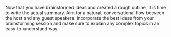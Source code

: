 Now that you have brainstormed ideas and created a rough outline, it is time to write the actual summary. Aim for a natural, conversational flow between the host and any guest speakers. Incorporate the best ideas from your brainstorming session and make sure to explain any complex topics in an easy-to-understand way.
